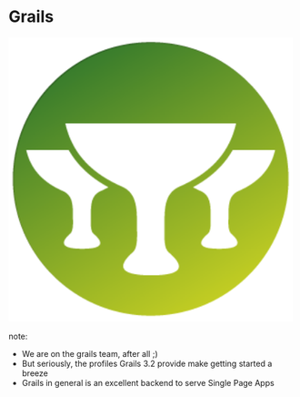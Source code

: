 # Grails

<img src="img/grails-logo.jpg" style="height: 500px;"/>

note:
- We are on the grails team, after all ;)
- But seriously, the profiles Grails 3.2 provide make getting started a breeze
- Grails in general is an excellent backend to serve Single Page Apps